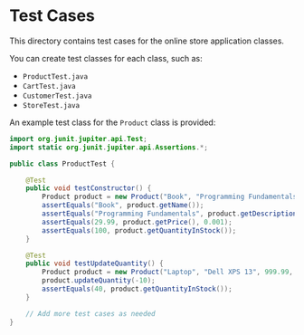 # Test Cases

This directory contains test cases for the online store application classes.

You can create test classes for each class, such as:

- `ProductTest.java`
- `CartTest.java`
- `CustomerTest.java`
- `StoreTest.java`

An example test class for the `Product` class is provided:

```java
import org.junit.jupiter.api.Test;
import static org.junit.jupiter.api.Assertions.*;

public class ProductTest {

    @Test
    public void testConstructor() {
        Product product = new Product("Book", "Programming Fundamentals", 29.99, 100);
        assertEquals("Book", product.getName());
        assertEquals("Programming Fundamentals", product.getDescription());
        assertEquals(29.99, product.getPrice(), 0.001);
        assertEquals(100, product.getQuantityInStock());
    }

    @Test
    public void testUpdateQuantity() {
        Product product = new Product("Laptop", "Dell XPS 13", 999.99, 50);
        product.updateQuantity(-10);
        assertEquals(40, product.getQuantityInStock());
    }

    // Add more test cases as needed
}